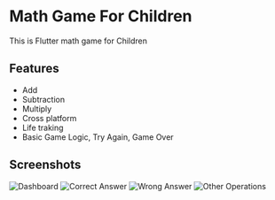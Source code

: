 
# Math Game For Children

This is Flutter math game for Children


## Features

- Add 
- Subtraction
- Multiply
- Cross platform
- Life traking
- Basic Game Logic, Try Again, Game Over


## Screenshots

![Dashboard](https://github.com/dafidakk/mathgame/blob/main/mathgame_dashboard.jpg)
![Correct Answer](https://github.com/dafidakk/mathgame/blob/main/mathgame_correct%20answer.jpg)
![Wrong Answer](https://github.com/dafidakk/mathgame/blob/main/mathgame_wrong%20answer%20lose%20life.jpg)
![Other Operations](https://github.com/dafidakk/mathgame/blob/main/mathgame_other_games.jpg)


